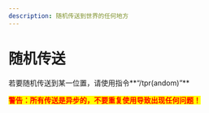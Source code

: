 ```yaml
---
description: 随机传送到世界的任何地方
---
```


# 随机传送

若要随机传送到某一位置，请使用指令**“/tpr(andom)”**

<mark style="color:red;">**警告：所有传送是异步的，不要重复使用导致出现任何问题！**</mark>
